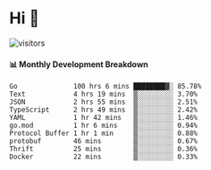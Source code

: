 # Hi 👋
 
![visitors](https://visitor-badge.glitch.me/badge?page_id=sorcererxw.sorcererx)

#### 📊 Monthly Development Breakdown

<!--START_SECTION:waka-->
```text
Go              100 hrs 6 mins ████████▓░ 85.78%
Text            4 hrs 19 mins  ▒░░░░░░░░░ 3.70%
JSON            2 hrs 55 mins  ▒░░░░░░░░░ 2.51%
TypeScript      2 hrs 49 mins  ▒░░░░░░░░░ 2.42%
YAML            1 hr 42 mins   ▒░░░░░░░░░ 1.46%
go.mod          1 hr 6 mins    ▒░░░░░░░░░ 0.94%
Protocol Buffer 1 hr 1 min     ▒░░░░░░░░░ 0.88%
protobuf        46 mins        ▒░░░░░░░░░ 0.67%
Thrift          25 mins        ▒░░░░░░░░░ 0.36%
Docker          22 mins        ▒░░░░░░░░░ 0.33%
```
<!--END_SECTION:waka-->
